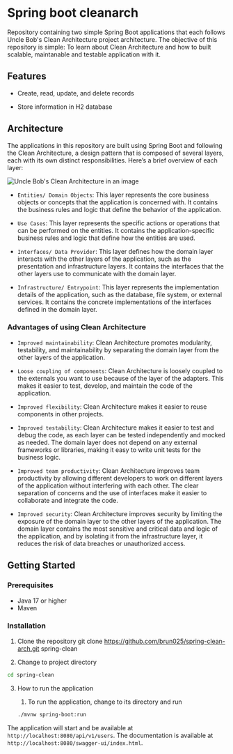 # Spring boot cleanarch

Repository containing two simple Spring Boot applications that each follows Uncle Bob's Clean Architecture project architecture. The objective of this repository is simple: To learn about Clean Architecture and how to built scalable, maintanable and testable application with it.

## Features

- Create, read, update, and delete records
  
- Store information in H2 database

## Architecture

The applications in this repository are built using Spring Boot and following the Clean Architecture, a design pattern that is composed of several layers, each with its own distinct responsibilities. Here’s a brief overview of each layer:

![Uncle Bob's Clean Architecture in an image](docs/cleanarch.png)

- `Entities/ Domain Objects`: This layer represents the core business objects or concepts that the application is concerned with. It contains the business rules and logic that define the behavior of the application.

- `Use Cases`: This layer represents the specific actions or operations that can be performed on the entities. It contains the application-specific business rules and logic that define how the entities are used.

- `Interfaces/ Data Provider`: This layer defines how the domain layer interacts with the other layers of the application, such as the presentation and infrastructure layers. It contains the interfaces that the other layers use to communicate with the domain layer.

- `Infrastructure/ Entrypoint`: This layer represents the implementation details of the application, such as the database, file system, or external services. It contains the concrete implementations of the interfaces defined in the domain layer.

### Advantages of using Clean Architecture

- `Improved maintainability`: Clean Architecture promotes modularity, testability, and maintainability by separating the domain layer from the other layers of the application.

- `Loose coupling of components`: Clean Architecture is loosely coupled to the externals you want to use because of the layer of the adapters. This makes it easier to test, develop, and maintain the code of the application.

- `Improved flexibility`: Clean Architecture makes it easier to reuse components in other projects.

- `Improved testability`: Clean Architecture makes it easier to test and debug the code, as each layer can be tested independently and mocked as needed. The domain layer does not depend on any external frameworks or libraries, making it easy to write unit tests for the business logic.
  
- `Improved team productivity`: Clean Architecture improves team productivity by allowing different developers to work on different layers of the application without interfering with each other. The clear separation of concerns and the use of interfaces make it easier to collaborate and integrate the code.
  
- `Improved security`: Clean Architecture improves security by limiting the exposure of the domain layer to the other layers of the application. The domain layer contains the most sensitive and critical data and logic of the application, and by isolating it from the infrastructure layer, it reduces the risk of data breaches or unauthorized access.

## Getting Started

### Prerequisites

- Java 17 or higher
- Maven

### Installation

1. Clone the repository
git clone https://github.com/brun025/spring-clean-arch.git spring-clean


2. Change to project directory

```bash
cd spring-clean
```

3. How to run the application

   1. To run the application, change to its directory and run
     
   ```bash
   ./mvnw spring-boot:run
   ```

The application will start and be available at `http://localhost:8080/api/v1/users`.
The documentation is available at `http://localhost:8080/swagger-ui/index.html`.